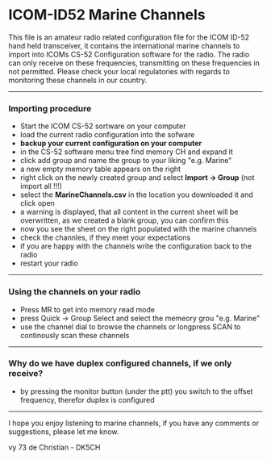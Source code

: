 # ICOM-ID52 Marine Channels 

This file is an amateur radio related configuration file for the ICOM ID-52 hand held transceiver, it 
contains the international marine channels to import into ICOMs CS-52 Configuration software for the radio.
The radio can only receive on these frequencies, transmitting on these frequencies in not permitted.
Please check your local regulatories with regards to monitoring these channels in our country.

***
### Importing procedure
* Start the ICOM CS-52 sortware on your computer
* load the current radio configuration into the sofware
* **backup your current configuration on your computer**
* in the CS-52 software menu tree find memory CH and expand it
* click add group and name the group to your liking "e.g. Marine"
* a new empty memory table appears on the right
* right click on the newly created group and select **Import -> Group** (not import all !!!)
* select the **MarineChannels.csv** in the location you downloaded it and click open
* a warning is displayed, that all content in the current sheet will be overwritten, as we created a blank group, you can confirm this
* now you see the sheet on the right populated with the marine channels
* check the channles, if they meet your expectations
* if you are happy with the channels write the configuration back to the radio
* restart your radio
***
### Using the channels on your radio
* Press MR to get into memory read mode
* press Quick -> Group Select and select the memeory grou "e.g. Marine"
* use the channel dial to browse the channels or longpress SCAN to continously scan these channels
***
### Why do we have duplex configured channels, if we only receive?
* by pressing the monitor button (under the ptt) you switch to the offset frequency, therefor duplex is configured
***
I hope you enjoy listening to marine channels, if you have any comments or suggestions, please let me know.

vy 73 de Christian - DK5CH
